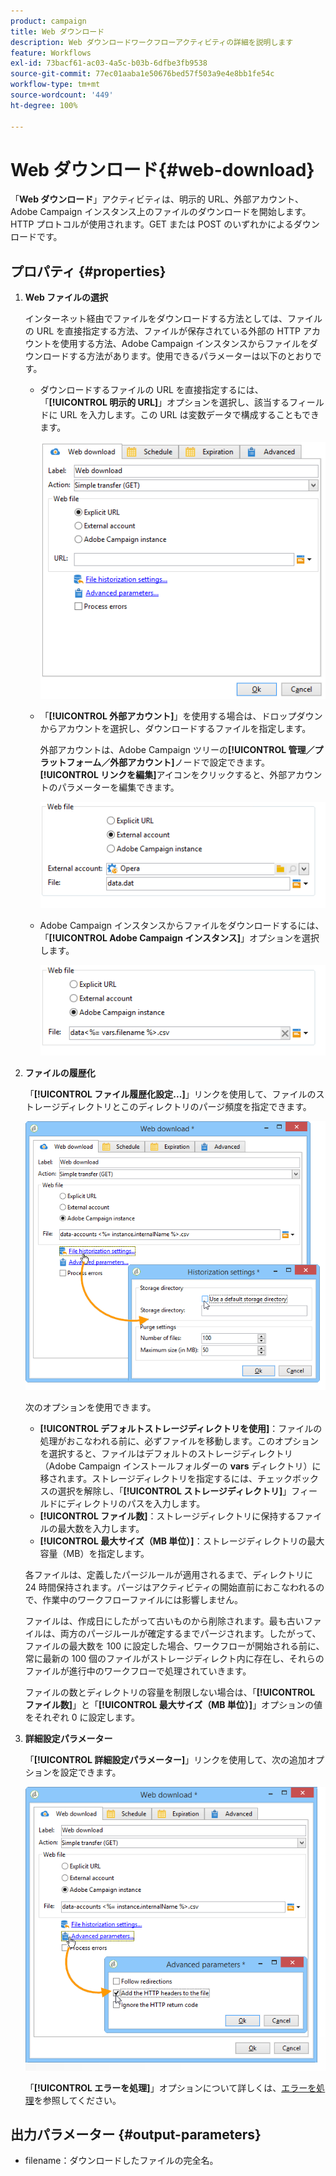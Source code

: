 ```yaml
---
product: campaign
title: Web ダウンロード
description: Web ダウンロードワークフローアクティビティの詳細を説明します
feature: Workflows
exl-id: 73bacf61-ac03-4a5c-b03b-6dfbe3fb9538
source-git-commit: 77ec01aaba1e50676bed57f503a9e4e8bb1fe54c
workflow-type: tm+mt
source-wordcount: '449'
ht-degree: 100%

---
```


# Web ダウンロード{#web-download}



「**Web ダウンロード**」アクティビティは、明示的 URL、外部アカウント、Adobe Campaign インスタンス上のファイルのダウンロードを開始します。HTTP プロトコルが使用されます。GET または POST のいずれかによるダウンロードです。

## プロパティ {#properties}

1. **Web ファイルの選択**

   インターネット経由でファイルをダウンロードする方法としては、ファイルの URL を直接指定する方法、ファイルが保存されている外部の HTTP アカウントを使用する方法、Adobe Campaign インスタンスからファイルをダウンロードする方法があります。使用できるパラメーターは以下のとおりです。

   * ダウンロードするファイルの URL を直接指定するには、「**[!UICONTROL 明示的 URL]**」オプションを選択し、該当するフィールドに URL を入力します。この URL は変数データで構成することもできます。

     ![](assets/download_web_edit.png)

   * 「**[!UICONTROL 外部アカウント]**」を使用する場合は、ドロップダウンからアカウントを選択し、ダウンロードするファイルを指定します。

     外部アカウントは、Adobe Campaign ツリーの&#x200B;**[!UICONTROL 管理／プラットフォーム／外部アカウント]**&#x200B;ノードで設定できます。**[!UICONTROL リンクを編集]**&#x200B;アイコンをクリックすると、外部アカウントのパラメーターを編集できます。

     ![](assets/download_web_edit_external.png)

   * Adobe Campaign インスタンスからファイルをダウンロードするには、「**[!UICONTROL Adobe Campaign インスタンス]**」オプションを選択します。

     ![](assets/download_web_edit_instance.png)

1. **ファイルの履歴化**

   「**[!UICONTROL ファイル履歴化設定...]**」リンクを使用して、ファイルのストレージディレクトリとこのディレクトリのパージ頻度を指定できます。

   ![](assets/download_web_edit_hist.png)

   次のオプションを使用できます。

   * **[!UICONTROL デフォルトストレージディレクトリを使用]**：ファイルの処理がおこなわれる前に、必ずファイルを移動します。このオプションを選択すると、ファイルはデフォルトのストレージディレクトリ（Adobe Campaign インストールフォルダーの **vars** ディレクトリ）に移されます。ストレージディレクトリを指定するには、チェックボックスの選択を解除し、「**[!UICONTROL ストレージディレクトリ]**」フィールドにディレクトリのパスを入力します。
   * **[!UICONTROL ファイル数]**：ストレージディレクトリに保持するファイルの最大数を入力します。
   * **[!UICONTROL 最大サイズ（MB 単位）]**：ストレージディレクトリの最大容量（MB）を指定します。

   各ファイルは、定義したパージルールが適用されるまで、ディレクトリに 24 時間保持されます。パージはアクティビティの開始直前におこなわれるので、作業中のワークフローファイルには影響しません。

   ファイルは、作成日にしたがって古いものから削除されます。最も古いファイルは、両方のパージルールが確定するまでパージされます。したがって、ファイルの最大数を 100 に設定した場合、ワークフローが開始される前に、常に最新の 100 個のファイルがストレージディレクト内に存在し、それらのファイルが進行中のワークフローで処理されていきます。

   ファイルの数とディレクトリの容量を制限しない場合は、「**[!UICONTROL ファイル数]**」と「**[!UICONTROL 最大サイズ（MB 単位）]**」オプションの値をそれぞれ 0 に設定します。

1. **詳細設定パラメーター**

   「**[!UICONTROL 詳細設定パラメーター]**」リンクを使用して、次の追加オプションを設定できます。

   ![](assets/download_web_edit_advanced.png)

   「**[!UICONTROL エラーを処理]**」オプションについて詳しくは、[エラーを処理](monitor-workflow-execution.md#processing-errors)を参照してください。

## 出力パラメーター {#output-parameters}

* filename：ダウンロードしたファイルの完全名。
